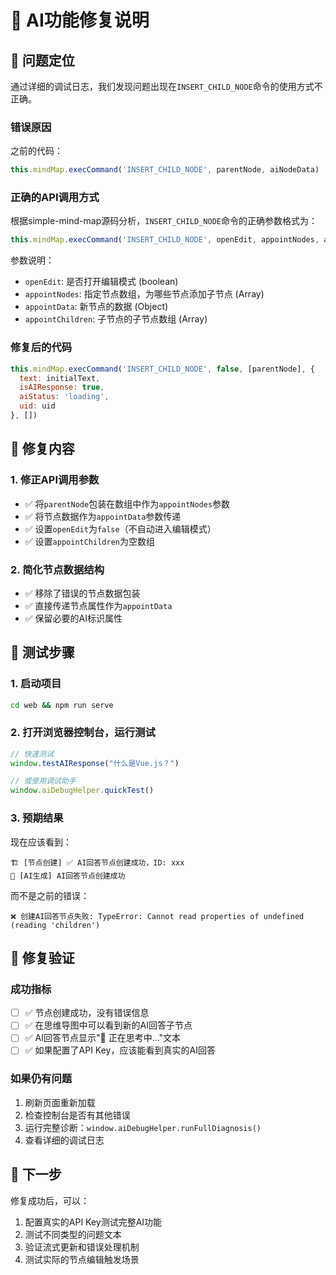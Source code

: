 # 🔧 AI功能修复说明

## 🎯 问题定位
通过详细的调试日志，我们发现问题出现在`INSERT_CHILD_NODE`命令的使用方式不正确。

### 错误原因
之前的代码：
```javascript
this.mindMap.execCommand('INSERT_CHILD_NODE', parentNode, aiNodeData)
```

### 正确的API调用方式
根据simple-mind-map源码分析，`INSERT_CHILD_NODE`命令的正确参数格式为：
```javascript
this.mindMap.execCommand('INSERT_CHILD_NODE', openEdit, appointNodes, appointData, appointChildren)
```

参数说明：
- `openEdit`: 是否打开编辑模式 (boolean)
- `appointNodes`: 指定节点数组，为哪些节点添加子节点 (Array)
- `appointData`: 新节点的数据 (Object)
- `appointChildren`: 子节点的子节点数组 (Array)

### 修复后的代码
```javascript
this.mindMap.execCommand('INSERT_CHILD_NODE', false, [parentNode], {
  text: initialText,
  isAIResponse: true,
  aiStatus: 'loading',
  uid: uid
}, [])
```

## 📝 修复内容

### 1. 修正API调用参数
- ✅ 将`parentNode`包装在数组中作为`appointNodes`参数
- ✅ 将节点数据作为`appointData`参数传递
- ✅ 设置`openEdit`为`false`（不自动进入编辑模式）
- ✅ 设置`appointChildren`为空数组

### 2. 简化节点数据结构
- ✅ 移除了错误的节点数据包装
- ✅ 直接传递节点属性作为`appointData`
- ✅ 保留必要的AI标识属性

## 🧪 测试步骤

### 1. 启动项目
```bash
cd web && npm run serve
```

### 2. 打开浏览器控制台，运行测试
```javascript
// 快速测试
window.testAIResponse("什么是Vue.js？")

// 或使用调试助手
window.aiDebugHelper.quickTest()
```

### 3. 预期结果
现在应该看到：
```
🏗️ [节点创建] ✅ AI回答节点创建成功，ID: xxx
🚀 [AI生成] AI回答节点创建成功
```

而不是之前的错误：
```
❌ 创建AI回答节点失败: TypeError: Cannot read properties of undefined (reading 'children')
```

## 🎉 修复验证

### 成功指标
- [ ] ✅ 节点创建成功，没有错误信息
- [ ] ✅ 在思维导图中可以看到新的AI回答子节点
- [ ] ✅ AI回答节点显示"🤖 正在思考中..."文本
- [ ] ✅ 如果配置了API Key，应该能看到真实的AI回答

### 如果仍有问题
1. 刷新页面重新加载
2. 检查控制台是否有其他错误
3. 运行完整诊断：`window.aiDebugHelper.runFullDiagnosis()`
4. 查看详细的调试日志

## 🚀 下一步
修复成功后，可以：
1. 配置真实的API Key测试完整AI功能
2. 测试不同类型的问题文本
3. 验证流式更新和错误处理机制
4. 测试实际的节点编辑触发场景 